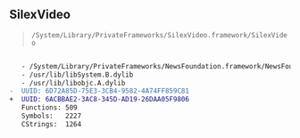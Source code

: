 ## SilexVideo

> `/System/Library/PrivateFrameworks/SilexVideo.framework/SilexVideo`

```diff

   - /System/Library/PrivateFrameworks/NewsFoundation.framework/NewsFoundation
   - /usr/lib/libSystem.B.dylib
   - /usr/lib/libobjc.A.dylib
-  UUID: 6D72A85D-75E3-3CB4-9582-4A74FF859C81
+  UUID: 6ACBBAE2-3AC8-345D-AD19-26DAA05F9806
   Functions: 509
   Symbols:   2227
   CStrings:  1264

```
